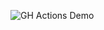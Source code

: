 ![GH Actions Demo](https://github.com/bfecchio/sample-github-actions/actions/workflows/ci-cd.yml/badge.svg)
